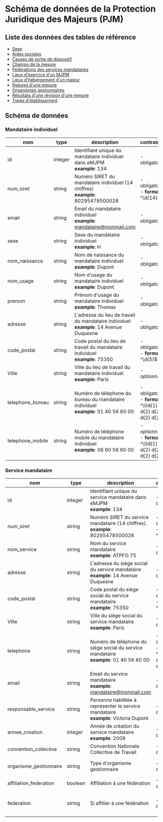 # Schéma de données de la Protection Juridique des Majeurs (PJM)

## Liste des données des tables de référence

- [Sexe](./datas/sexe.csv)
- [Aides sociales](./datas/aide-sociale.csv)
- [Causes de sortie de dispositif](./datas/cause-sortie.csv)
- [Champs de la mesure](./datas/champs-mesure.csv)
- [Fédérations des services mandataires](./datas/federation-service.csv)
- [Lieux d'exercice d'un MJPM](./datas/lieu-exercice-mjpm.csv)
- [Lieux d'hébergement d'un majeur](./datas/lieu-hebergement-majeur.csv)
- [Natures d'une mesure](./datas/nature-mesure.csv)
- [Organismes gestionnaires](./datas/organisme-gestionnaire.csv)
- [Résultats d'une révision d'une mesure](./datas/resultat-revision-mesure.csv)
- [Types d'établissement](./datas/type-etablissement.csv)

## Schéma de données

### Mandataire individuel

|nom|type|description|contrainte|enum|
|-|-|-|-|-|
|id|integer|Identifiant unique du mandataire individuel dans eMJPM<br>**example**: 134|- obligatoire||
|num_siret|string|Numéro SIRET du mandataire individuel (14 chiffres)<br>**example**: 80295478500028|- obligatoire<br>- **format**: ^\d{14}$||
|email|string|Email du mandataire individuel<br>**example**: mandataire@monmail.com|- obligatoire||
|sexe|string|Sexe du mandataire individuel<br>**example**: H|- obligatoire|H<br>F|
|nom_naissance|string|Nom de naissance du mandataire individuel<br>**example**: Dupont|- obligatoire||
|nom_usage|string|Nom d'usage du mandataire individuel<br>**example**: Dupont|- obligatoire||
|prenom|string|Prénom d'usage du mandataire individuel<br>**example**: Thomas|- obligatoire||
|adresse|string|L'adresse du lieu de travail du mandataire individuel<br>**example**: 14 Avenue Duquesne|- obligatoire||
|code_postal|string|Code postal du lieu de travail du mandataire individuel<br>**example**: 75350|- obligatoire<br>- **format**: ^\d{5}$||
|Ville|string|Ville du lieu de travail du mandataire individuel<br>**example**: Paris|- optionnel||
|telephone_bureau|string|Numéro de téléphone du bureau du mandataire individuel<br>**example**: 01 40 56 60 00|- obligatoire<br>- **format**: ^\0d{1} d{2} d{2} d{2} d{2}$||
|telephone_mobile|string|Numéro de téléphone mobile du mandataire individuel<br>**example**: 06 60 56 60 00|- optionnel<br>- **format**: ^\0d{1} d{2} d{2} d{2} d{2}$||

### Service mandataire

|nom|type|description|contrainte|enum|
|-|-|-|-|-|
|id|integer|Identifiant unique du service mandataire dans eMJPM<br>**example**: 134|- obligatoire||
|num_siret|string|Numéro SIRET du service mandataire (14 chiffres).<br>**example**: 80295478500028|- obligatoire<br>- **format**: ^\d{14}$||
|nom_service|string|Nom du service mandataire<br>**example**: ATPFO 75|- obligatoire||
|adresse|string|L'adresse du siège social du service mandataire<br>**example**: 14 Avenue Duquesne|- obligatoire||
|code_postal|string|Code postal du siège social du service mandataire<br>**example**: 75350|- obligatoire<br>- **format**: ^\d{5}$||
|Ville|string|Ville du siège social du service mandataire<br>**example**: Paris|- optionnel||
|telephone|string|Numéro de téléphone du siège social du service mandataire<br>**example**: 01 40 56 60 00|- obligatoire<br>- **format**: ^\0d{1} d{2} d{2} d{2} d{2}$||
|email|string|Email du service mandataire<br>**example**: mandataire@monmail.com|- obligatoire||
|responsable_service|string|Personne habilitée à représenter le service mandataire<br>**example**: Victoria Dupont|- obligatoire||
|annee_creation|integer|Année de création du service mandataire<br>**example**: 2009|- obligatoire||
|convention_collective|string|Convention Nationale Collective de Travail|- obligatoire||
|organisme_gestionnaire|string|Type d'organisme gestionnaire|- obligatoire|association<br>ccas<br>organisme_securite_sociale|
|affiliation_federation|boolean|Affiliation à une fédération|- obligatoire||
|federation|string|Si affilier à une fédération|- obligatoire|unaf<br>unapei<br>fnat<br>autre_federation|

